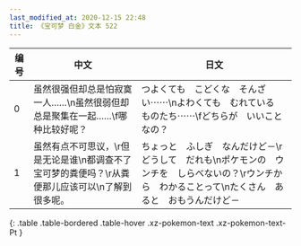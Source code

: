 ```yaml
---
last_modified_at: 2020-12-15 22:48
title: 《宝可梦 白金》文本 522
---
```

| 编号 | 中文 | 日文 |
| ---- | ---- | ---- |
| 0 | 虽然很强但却总是怕寂寞一人……\n虽然很弱但却总是聚集在一起……\f哪种比较好呢？ | つよくても　こどくな　そんざい⋯⋯\nよわくても　むれている　ものたち⋯⋯\fどちらが　いいことなの？ |
| 1 | 虽然有点不可思议，\r但是无论是谁\n都调查不了宝可梦的粪便吗？\r从粪便那儿应该可以\n了解到很多呢。 | ちょっと　ふしぎ　なんだけど－\rどうして　だれも\nポケモンの　ウンチを　しらべないの？\rウンチから　わかることって\nたくさん　あると　おもうんだけど－ |
{: .table .table-bordered .table-hover .xz-pokemon-text .xz-pokemon-text-Pt }